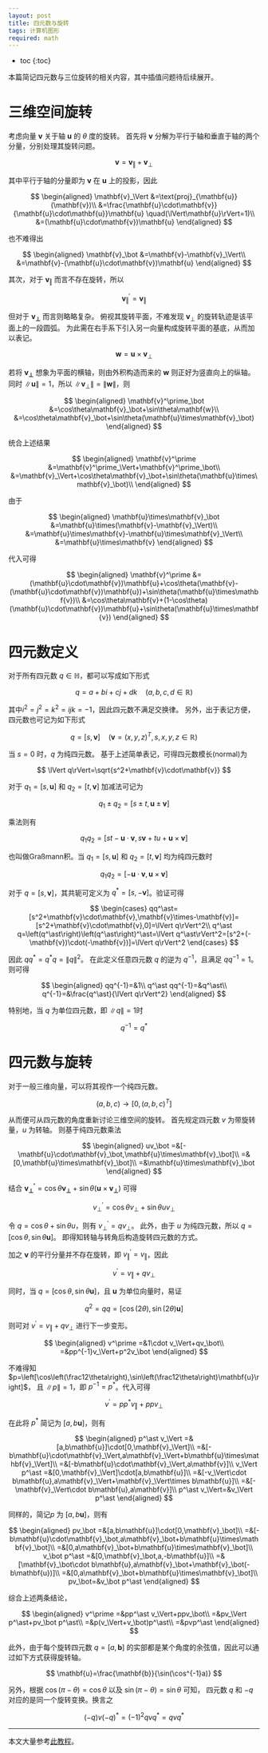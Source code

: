 ```yaml
---
layout: post
title: 四元数与旋转
tags: 计算机图形
required: math
---
```


- toc
{:toc}

本篇简记四元数与三位旋转的相关内容，其中插值问题待后续展开。

# 三维空间旋转

考虑向量 $\mathbf{v}$ 关于轴 $\mathbf{u}$ 的 $\theta$ 度的旋转。
首先将 $\mathbf{v}$ 分解为平行于轴和垂直于轴的两个分量，分别处理其旋转问题。

$$
\mathbf{v}=\mathbf{v}_\Vert+\mathbf{v}_\bot
$$

其中平行于轴的分量即为 $\mathbf{v}$ 在 $\mathbf{u}$ 上的投影，因此

$$
\begin{aligned}
\mathbf{v}_\Vert
&=\text{proj}_{\mathbf{u}}(\mathbf{v})\\
&=\frac{\mathbf{u}\cdot\mathbf{v}}{\mathbf{u}\cdot\mathbf{u}}\mathbf{u}
\quad(\lVert\mathbf{u}\rVert=1)\\
&=(\mathbf{u}\cdot\mathbf{v})\mathbf{u}
\end{aligned}
$$

也不难得出

$$
\begin{aligned}
\mathbf{v}_\bot
&=\mathbf{v}-\mathbf{v}_\Vert\\
&=\mathbf{v}-(\mathbf{u}\cdot\mathbf{v})\mathbf{u}
\end{aligned}
$$

其次，对于 $\mathbf{v}_\Vert$ 而言不存在旋转，所以

$$
\mathbf{v}^\prime_\Vert=\mathbf{v}_\Vert
$$

但对于 $\mathbf{v_\bot}$ 而言则略略复杂。
俯视其旋转平面，不难发现 $\mathbf{v}_\bot$ 的旋转轨迹是该平面上的一段圆弧。
为此需在右手系下引入另一向量构成旋转平面的基底，从而加以表记。

$$
\mathbf{w}=\mathbf{u}\times \mathbf{v}_\bot
$$

若将 $\mathbf{v_\bot}$ 想象为平面的横轴，则由外积构造而来的 $\mathbf{w}$ 则正好为竖直向上的纵轴。
同时 $\lVert \mathbf{u}\rVert=1$，所以 $\lVert\mathbf{v}_\bot\rVert=\lVert\mathbf{w}\rVert$，则

$$
\begin{aligned}
\mathbf{v}^\prime_\bot
&=\cos\theta\mathbf{v}_\bot+\sin\theta\mathbf{w}\\
&=\cos\theta\mathbf{v}_\bot+\sin\theta(\mathbf{u}\times\mathbf{v}_\bot)
\end{aligned}
$$

统合上述结果

$$
\begin{aligned}
\mathbf{v}^\prime
&=\mathbf{v}^\prime_\Vert+\mathbf{v}^\prime_\bot\\
&=\mathbf{v}_\Vert+\cos\theta\mathbf{v}_\bot+\sin\theta(\mathbf{u}\times\mathbf{v}_\bot)\\
\end{aligned}
$$

由于

$$
\begin{aligned}
\mathbf{u}\times\mathbf{v}_\bot
&=\mathbf{u}\times(\mathbf{v}-\mathbf{v}_\Vert)\\
&=\mathbf{u}\times\mathbf{v}-\mathbf{u}\times\mathbf{v}_\Vert\\
&=\mathbf{u}\times\mathbf{v}
\end{aligned}
$$

代入可得

$$
\begin{aligned}
\mathbf{v}^\prime
&=(\mathbf{u}\cdot\mathbf{v})\mathbf{u}+\cos\theta(\mathbf{v}-(\mathbf{u}\cdot\mathbf{v})\mathbf{u})+\sin\theta(\mathbf{u}\times\mathbf{v})\\
&=\cos\theta\mathbf{v}+(1-\cos\theta)(\mathbf{u}\cdot\mathbf{v})\mathbf{u}+\sin\theta(\mathbf{u}\times\mathbf{v})
\end{aligned}
$$

# 四元数定义

对于所有四元数 $q\in\mathbb{H}$，都可以写成如下形式

$$
q=a+bi+cj+dk\quad(a,b,c,d\in\mathbb{R})
$$

其中$i^2=j^2=k^2=ijk=-1$，因此四元数不满足交换律。
另外，出于表记方便，四元数也可记为如下形式

$$
q=[s,\mathbf{v}]\quad(\mathbf{v}=(x,y,z)^T,s,x,y,z\in\mathbb{R})
$$

当 $s=0$ 时，$q$ 为纯四元数。
基于上述简单表记，可得四元数模长(normal)为

$$
\lVert q\rVert=\sqrt{s^2+\mathbf{v}\cdot\mathbf{v}}
$$

对于 $q_1=[s,\mathbf{u}]$ 和 $q_2=[t,\mathbf{v}]$ 加减法可记为

$$
q_1\pm q_2=[s\pm t,\mathbf{u}\pm\mathbf{v}]
$$

乘法则有

$$
q_1q_2=[st-\mathbf{u}\cdot\mathbf{v},s\mathbf{v}+tu+\mathbf{u}\times\mathbf{v}]
$$

也叫做Graßmann积。当 $q_1=[s,\mathbf{u}]$ 和 $q_2=[t,\mathbf{v}]$ 均为纯四元数时

$$
q_1q_2=[-\mathbf{u}\cdot\mathbf{v},\mathbf{u}\times\mathbf{v}]
$$

对于 $q=[s,\mathbf{v}]$，其共轭可定义为 $q^\ast=[s,-\mathbf{v}]$。验证可得

$$
\begin{cases}
qq^\ast=[s^2+\mathbf{v}\cdot\mathbf{v},\mathbf{v}\times-\mathbf{v}]=[s^2+\mathbf{v}\cdot\mathbf{v},0]=\lVert q\rVert^2\\
q^\ast q=\left(q^\ast\right)\left(q^\ast\right)^\ast=\lVert q^\ast\rVert^2=[s^2+(-\mathbf{v})\cdot(-\mathbf{v})]=\lVert q\rVert^2
\end{cases}
$$

因此 $qq^\ast=q^\ast q=\lVert q\rVert^2$。
在此定义任意四元数 $q$ 的逆为 $q^{-1}$，且满足 $qq^{-1}=1$。则可得

$$
\begin{aligned}
qq^{-1}=&1\\
q^\ast qq^{-1}=&q^\ast\\
q^{-1}=&\frac{q^\ast}{\lVert q\rVert^2}
\end{aligned}
$$

特别地，当 $q$ 为单位四元数，即 $\lVert q\rVert=1$时

$$
q^{-1}=q^\ast
$$

# 四元数与旋转

对于一般三维向量，可以将其视作一个纯四元数。

$$
(a,b,c)\to[0,(a,b,c)^T]
$$

从而便可从四元数的角度重新讨论三维空间的旋转。
首先规定四元数 $v$ 为带旋转量，$u$ 为转轴。
则基于纯四元数乘法

$$
\begin{aligned}
uv_\bot
=&[-\mathbf{u}\cdot\mathbf{v}_\bot,\mathbf{u}\times\mathbf{v}_\bot]\\
=&[0,\mathbf{u}\times\mathbf{v}_\bot]\\
=&\mathbf{u}\times\mathbf{v}_\bot
\end{aligned}
$$

结合 $\mathbf{v^\prime_\bot}=\cos\theta\mathbf{v_\bot}+\sin\theta(\mathbf{u}\times\mathbf{v_\bot})$ 可得

$$
v^\prime_\bot=\cos\theta v_\bot+\sin\theta uv_\bot
$$

令 $q=\cos\theta+\sin\theta u$，则有 $v^\prime_\bot=qv_\bot$。
此外，由于 $u$ 为纯四元数，所以 $q=[\cos\theta,\sin\theta\mathbf{u}]$。
即得知转轴与转角后构造旋转四元数的方式。

加之 $\mathbf{v}$ 的平行分量并不存在旋转，即 $v^\prime_\Vert=v_\Vert$，因此

$$
v^\prime=v_\Vert+qv_\bot
$$

同时，当 $q=[\cos\theta,\sin\theta\mathbf{u}]$，且 $\mathbf{u}$ 为单位向量时，易证

$$
q^2=qq=[\cos(2\theta),\sin(2\theta)\mathbf{u}]
$$

则可对 $v^\prime=v_\Vert+qv_\bot$ 进行下一步变形。

$$
\begin{aligned}
v^\prime
=&1\cdot v_\Vert+qv_\bot\\
=&pp^{-1}v_\Vert+p^2v_\bot
\end{aligned}
$$

不难得知 $p=\left[\cos\left(\frac12\theta\right),\sin\left(\frac12\theta\right)\mathbf{u}\right]$，
且 $\lVert p\rVert=1$，即 $p^{-1}=p^\ast$。代入可得

$$
v^\prime=pp^\ast v_\Vert+ppv_\bot
$$

在此将 $p^\ast$ 简记为 $[a,b\mathbf{u}]$，则有

$$
\begin{aligned}
p^\ast v_\Vert
=&[a,b\mathbf{u}]\cdot[0,\mathbf{v}_\Vert]\\
=&[-b\mathbf{u}\cdot\mathbf{v}_\Vert,a\mathbf{v}_\Vert+b\mathbf{u}\times\mathbf{v}_\Vert]\\
=&[-b\mathbf{u}\cdot\mathbf{v}_\Vert,a\mathbf{v}]\\
v_\Vert p^\ast
=&[0,\mathbf{v}_\Vert]\cdot[a,b\mathbf{u}]\\
=&[-v_\Vert\cdot b\mathbf{u},a\mathbf{v}_\Vert+\mathbf{v}_\Vert\times b\mathbf{u}]\\
=&[-\mathbf{v}_\Vert\cdot b\mathbf{u},a\mathbf{v}]\\
p^\ast v_\Vert=&v_\Vert p^\ast
\end{aligned}
$$

同样的，简记$p$ 为 $[a,b\mathbf{u}]$，则有

$$
\begin{aligned}
pv_\bot
=&[a,b\mathbf{u}]\cdot[0,\mathbf{v}_\bot]\\
=&[-b\mathbf{u}\cdot\mathbf{v}_\bot,a\mathbf{v}_\bot+b\mathbf{u}\times\mathbf{v}_\bot]\\
=&[0,a\mathbf{v}_\bot+b\mathbf{u}\times\mathbf{v}_\bot]\\
v_\bot p^\ast
=&[0,\mathbf{v}_\bot,a,-b\mathbf{u}]\\
=&[\mathbf{v}_\bot\cdot b\mathbf{u},a\mathbf{v}_\bot+\mathbf{v}_\bot(-b\mathbf{u})]\\
=&[0,a\mathbf{v}_\bot+b\mathbf{u}\times\mathbf{v}_\bot]\\
pv_\bot=&v_\bot p^\ast
\end{aligned}
$$

综合上述两条结论，

$$
\begin{aligned}
v^\prime
=&pp^\ast v_\Vert+ppv_\bot\\
=&pv_\Vert p^\ast+pv_\bot p^\ast\\
=&p(v_\Vert+v_\bot)p^\ast\\
=&pvp^\ast
\end{aligned}
$$

此外，由于每个旋转四元数 $q=[a,\mathbf{b}]$ 的实部都是某个角度的余弦值，因此可以通过如下方式获得旋转轴。

$$
\mathbf{u}=\frac{\mathbf{b}}{\sin(\cos^{-1}a)}
$$

另外，根据 $\cos(\pi-\theta)=\cos\theta$ 以及 $\sin(\pi-\theta)=\sin\theta$ 可知，
四元数 $q$ 和 $-q$ 对应的是同一个旋转变换。换言之

$$
(-q)v(-q)^\ast=(-1)^2qvq^\ast=qvq^\ast
$$

---

本文大量参考[此教程](https://krasjet.github.io/quaternion/quaternion.pdf)。

